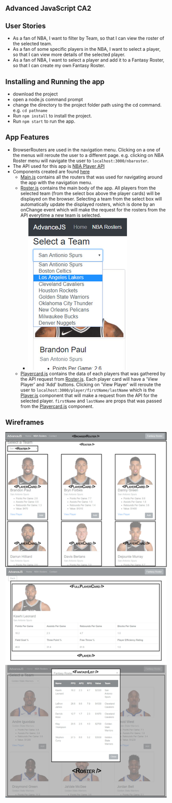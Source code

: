 ## Advanced JavaScript CA2

## User Stories
 * As a fan of NBA, I want to filter by Team, so that I can view the roster of the selected team.
 * As a fan of some specific players in the NBA, I want to select a player, so that I can view more details of the selected player.
 * As a fan of NBA, I want to select a player and add it to a Fantasy Roster, so that I can create my own Fantasy Roster.

## Installing and Running the app
 * download the project
 * open a node.js command prompt
 * change the directory to the project folder path using the cd command. e.g. `cd pathname`
 * Run `npm install` to install the project.
 * Run `npm start` to run the app.

## App Features
 * BrowserRouters are used in the navigation menu. Clicking on a one of the menus will reroute the user to a different page. e.g. clicking on NBA Roster menu will navigate the user to `localhost:3000/nbaroster`.
 * The API used for this app is [NBA Player API](https://nba-players.herokuapp.com/)
 * Components created are found [here](./src/Component)
   - [Main.js](./src/Component/Main.js) contains all the routers that was used for navigating around the app with the navigation menu.
   - [Roster.js](./src/Component/Roster.js) contains the main body of the app. All players from the selected team (from the select box above the player cards) will be displayed on the browser. Selecting a team from the select box will automatically update the displayed rosters, which is done by an onChange event which will make the request for the rosters from the API everytime a new team is selected.
     - ![Teams](./src/Assets/Screenshot1.jpg "Select box containing the NBA Teams")
   - [Playercard.js](./src/Component/PlayerCard.js) contains the data of each players that was gathered by the API request from [Roster.js](./src/Component/Roster.js). Each player card will have a 'View Player' and 'Add' buttons. Clicking on 'View Player' will reroute the user to `localhost:3000/player/firstName/lastName` which is the [Player.js](./src/Component/Player.js) component that will make a request from the API for the selected player. `firstName` and `lastName` are props that was passed from the [Playercard.js](./src/Component/PlayerCard.js) component.

## Wireframes
 ![Roster.js](./src/Assets/Wireframe1.jpg)
 ![Player.js](./src/Assets/Wireframe2.jpg)
 ![FantasyList](./src/Assets/Wireframe3.jpg)